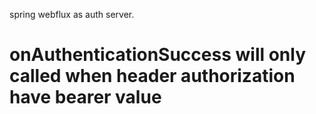 spring webflux as auth server.



# onAuthenticationSuccess will only called when header authorization have bearer value